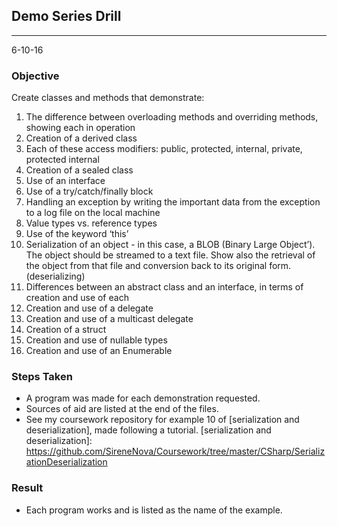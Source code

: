 ## Demo Series Drill
___
6-10-16

### Objective

Create classes and methods that demonstrate:

1. The difference between overloading methods and overriding methods, showing each in operation
2. Creation of a derived class
3. Each of these access modifiers: public, protected, internal, private, protected internal
4. Creation of a sealed class
5. Use of an interface
6. Use of a try/catch/finally block
7. Handling an exception by writing the important data from the exception to a log file on the local machine
8. Value types vs. reference types
9. Use of the keyword ‘this’
10. Serialization of an object - in this case, a BLOB (Binary Large Object’). The object should be streamed to a text file. 
Show also the retrieval of the object from that file and conversion back to its original form. (deserializing)
11. Differences between an abstract class and an interface, in terms of creation and use of each
12. Creation and use of a delegate
13. Creation and use of a multicast delegate
14. Creation of a struct
15. Creation and use of nullable types
16. Creation and use of an Enumerable

### Steps Taken
* A program was made for each demonstration requested.
* Sources of aid are listed at the end of the files. 
* See my coursework repository for example 10 of [serialization and deserialization], made following a tutorial.
[serialization and deserialization]: https://github.com/SireneNova/Coursework/tree/master/CSharp/SerializationDeserialization

### Result
* Each program works and is listed as the name of the example.
